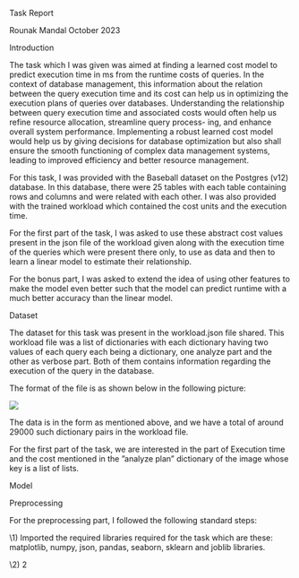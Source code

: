 ﻿Task Report

Rounak Mandal October 2023

Introduction

The task which I was given was aimed at finding a learned cost model to predict execution time in ms from the runtime costs of queries. In the context of database management, this information about the relation between the query execution time and its cost can help us in optimizing the execution plans of queries over databases. Understanding the relationship between query execution time and associated costs would often help us refine resource allocation, streamline query process- ing, and enhance overall system performance. Implementing a robust learned cost model would help us by giving decisions for database optimization but also shall ensure the smooth functioning of complex data management systems, leading to improved efficiency and better resource management.

For this task, I was provided with the Baseball dataset on the Postgres (v12) database. In this database, there were 25 tables with each table containing rows and columns and were related with each other. I was also provided with the trained workload which contained the cost units and the execution time.

For the first part of the task, I was asked to use these abstract cost values present in the json file of the workload given along with the execution time of the queries which were present there only, to use as data and then to learn a linear model to estimate their relationship.

For the bonus part, I was asked to extend the idea of using other features to make the model even better such that the model can predict runtime with a much better accuracy than the linear model.

Dataset

The dataset for this task was present in the workload.json file shared. This workload file was a list of dictionaries with each dictionary having two values of each query each being a dictionary, one analyze part and the other as verbose part. Both of them contains information regarding the execution of the query in the database.

The format of the file is as shown below in the following picture:

![](Aspose.Words.935e60f3-abb6-4df7-8ede-7517d6dc9966.001.png)

The data is in the form as mentioned above, and we have a total of around 29000 such dictionary pairs in the workload file.

For the first part of the task, we are interested in the part of Execution time and the cost mentioned in the ”analyze plan” dictionary of the image whose key is a list of lists.

Model

Preprocessing

For the preprocessing part, I followed the following standard steps:

\1) Imported the required libraries required for the task which are these: matplotlib, numpy, json, pandas, seaborn, sklearn and joblib libraries\.

\2)
2
